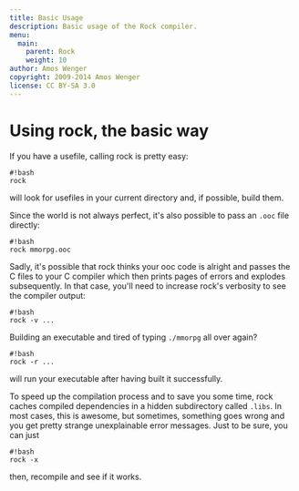 ```yaml
---
title: Basic Usage
description: Basic usage of the Rock compiler.
menu:
  main:
    parent: Rock
    weight: 10
author: Amos Wenger
copyright: 2009-2014 Amos Wenger
license: CC BY-SA 3.0
---
```


# Using rock, the basic way

If you have a usefile, calling rock is pretty easy:

    #!bash
    rock

will look for usefiles in your current directory and, if possible, build them.

Since the world is not always perfect, it's also possible to pass an `.ooc` file directly:

    #!bash
    rock mmorpg.ooc

Sadly, it's possible that rock thinks your ooc code is alright and passes the C files to your
C compiler which then prints pages of errors and explodes subsequently.
In that case, you'll need to increase rock's verbosity to see the compiler output:

    #!bash
    rock -v ...

Building an executable and tired of typing `./mmorpg` all over again?

    #!bash
    rock -r ...

will run your executable after having built it successfully.

To speed up the compilation process and to save you some time, rock caches compiled dependencies
in a hidden subdirectory called `.libs`. In most cases, this is awesome, but sometimes, something
goes wrong and you get pretty strange unexplainable error messages. Just to be sure, you can just

    #!bash
    rock -x

then, recompile and see if it works.
